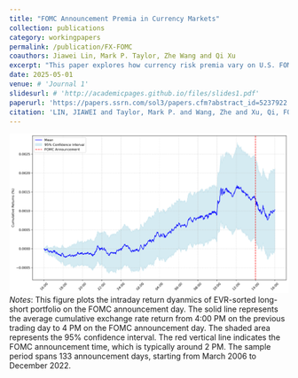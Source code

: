 ```yaml
---
title: "FOMC Announcement Premia in Currency Markets"
collection: publications
category: workingpapers
permalink: /publication/FX-FOMC
coauthors: Jiawei Lin, Mark P. Taylor, Zhe Wang and Qi Xu
excerpt: "This paper explores how currency risk premia vary on U.S. FOMC announcement days. We propose a new measure, the expected reduction in currency option implied variance (EVR), capturing exposure to monetary policy uncertainty. Currencies with higher EVR earn significantly higher returns on announcement days. A long-short strategy based on EVR yields substantial profits, even after adjusting for risk factors. Pre-announcement effects primarily drive these returns, with monetary policy shocks being the dominant factor, while central bank information shocks play a secondary role. The findings align with financial intermediaries' risk constraints, underscoring monetary policy uncertainty as a key driver of cross-sectional currency risk premia."
date: 2025-05-01
venue: # 'Journal 1'
slidesurl: # 'http://academicpages.github.io/files/slides1.pdf'
paperurl: 'https://papers.ssrn.com/sol3/papers.cfm?abstract_id=5237922'
citation: 'LIN, JIAWEI and Taylor, Mark P. and Wang, Zhe and Xu, Qi, FOMC Announcement Premia in Currency Markets (May 01, 2025). Available at SSRN: https://ssrn.com/abstract='
---
```


<img src='/images/FOMC.png'><br/>
*Notes*: This figure plots the intraday return dyanmics of EVR-sorted long-short portfolio on the FOMC announcement day. The solid line represents the average cumulative exchange rate return from 4:00 PM on the previous trading day to 4 PM on the FOMC announcement day. The shaded area represents the 95% confidence interval. The red vertical line indicates the FOMC announcement time, which is typically around 2 PM. The sample period spans 133 announcement days, starting from March 2006 to December 2022.
